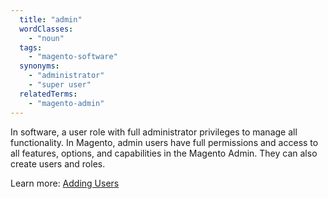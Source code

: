 ```yaml
---
  title: "admin"
  wordClasses:
    - "noun"
  tags:
    - "magento-software"
  synonyms:
    - "administrator"
    - "super user"
  relatedTerms:
    - "magento-admin"
---
```

In software, a user role with full administrator privileges to manage all functionality. In Magento, admin users have full permissions and access to all features, options, and capabilities in the Magento Admin. They can also create users and roles.

Learn more: [Adding Users](https://docs.magento.com/m2/ce/user_guide/system/permissions-users-all.html)
